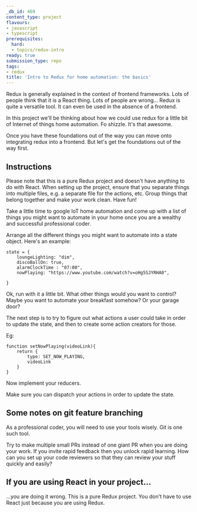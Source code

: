 ```yaml
---
_db_id: 469
content_type: project
flavours:
- javascript
- typescript
prerequisites:
  hard:
  - topics/redux-intro
ready: true
submission_type: repo
tags:
- redux
title: 'Intro to Redux for home automation: the basics'
---
```


Redux is generally explained in the context of frontend frameworks. Lots of people think that it is a React thing. Lots of people are wrong... Redux is quite a versatile tool. It can even be used in the absence of a frontend.

In this project we'll be thinking about how we could use redux for a little bit of Internet of things home automation. Fo shizzle. It's that awesome.

Once you have these foundations out of the way you can move onto integrating redux into a frontend. But let's get the foundations out of the way first.

## Instructions

Please note that this is a pure Redux project and doesn't have anything to do with React. When setting up the project, ensure that you separate things into multiple files, e.g. a separate file for the actions, etc. Group things that belong together and make your work clean. Have fun!

Take a little time to google IoT home automation and come up with a list of things you might want to automate in your home once you are a wealthy and successful professional coder.

Arrange all the different things you might want to automate into a state object. Here's an example:

```
state = {
    loungeLighting: "dim",
    discoBallOn: true,
    alarmClockTime : "07:00",
    nowPlaying: "https://www.youtube.com/watch?v=oHg5SJYRHA0",

}
```

Ok, run with it a little bit. What other things would you want to control? Maybe you want to automate your breakfast somehow? Or your garage door?

The next step is to try to figure out what actions a user could take in order to update the state, and then to create some action creators for those.

Eg:

```
function setNowPlaying(videoLink){
    return {
        type: SET_NOW_PLAYING,
        videoLink
    }
}
```

Now implement your reducers.

Make sure you can dispatch your actions in order to update the state.

## Some notes on git feature branching

As a professional coder, you will need to use your tools wisely. Git is one such tool.

Try to make multiple small PRs instead of one giant PR when you are doing your work. If you invite rapid feedback then you unlock rapid learning. How can you set up your code reviewers so that they can review your stuff quickly and easily?

## If you are using React in your project...

...you are doing it wrong. This is a pure Redux project. You don't have to use React just because you are using Redux.